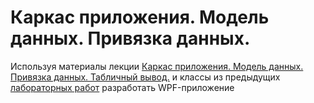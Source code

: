 # Каркас приложения. Модель данных. Привязка данных.

Используя материалы лекции [Каркас приложения. Модель данных. Привязка данных. Табличный вывод.](../articles/wpf_template.md) и классы из предыдущих [лабораторных работ](../articles/lab8-oop.md)  разработать WPF-приложение